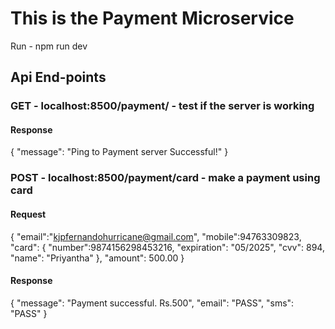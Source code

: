 # This is the Payment Microservice

Run - npm run dev

## Api End-points

### GET - localhost:8500/payment/ - test if the server is working

#### Response
{
    "message": "Ping to Payment server Successful!"
}


### POST - localhost:8500/payment/card - make a payment using card

#### Request
{
    "email":"kjpfernandohurricane@gmail.com",
    "mobile":94763309823,
    "card": {
        "number":9874156298453216,
        "expiration": "05/2025",
        "cvv": 894,
        "name": "Priyantha"
    },
    "amount": 500.00
}

#### Response
{
    "message": "Payment successful. Rs.500",
    "email": "PASS",
    "sms": "PASS"
}